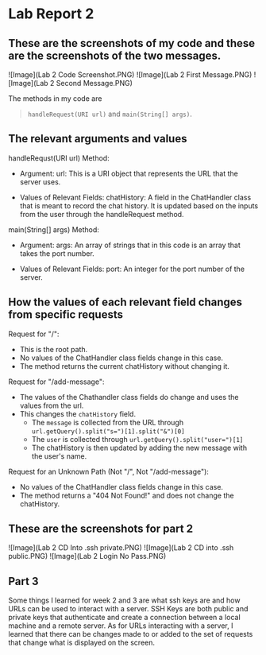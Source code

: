 # Lab Report 2

These are the screenshots of my code and these are the screenshots of the two messages.
---
![Image](Lab 2 Code Screenshot.PNG)
![Image](Lab 2 First Message.PNG)
![Image](Lab 2 Second Message.PNG)

The methods in my code are 
> `handleRequest(URI url)` and `main(String[] args)`.

The relevant arguments and values
---
handleRequst(URI url) Method:
* Argument: url: This is a URI object that represents the URL that the server uses.

* Values of Relevant Fields: chatHistory: A field in the ChatHandler class that is meant to record the chat history. It is updated based on the inputs from the user through the handleRequest method.

main(String[] args) Method:
* Argument: args: An array of strings that in this code is an array that takes the port number.

* Values of Relevant Fields: port: An integer for the port number of the server.

How the values of each relevant field changes from specific requests
---
Request for "/":
* This is the root path.
* No values of the ChatHandler class fields change in this case.
* The method returns the current chatHistory without changing it.

Request for "/add-message":
* The values of the Chathandler class fields do change and uses the values from the url.
* This changes the `chatHistory` field.
  * The `message` is collected from the URL through
    `url.getQuery().split("s=")[1].split("&")[0]`
  * The `user` is collected through
    `url.getQuery().split("user=")[1]` 
  * The chatHistory is then updated by adding the new message with the user's name.

Request for an Unknown Path (Not "/", Not "/add-message"):
* No values of the ChatHandler class fields change in this case.
* The method returns a "404 Not Found!" and does not change the chatHistory.

These are the screenshots for part 2
---
![Image](Lab 2 CD Into .ssh private.PNG)
![Image](Lab 2 CD into .ssh public.PNG)
![Image](Lab 2 Login No Pass.PNG)

Part 3
---
Some things I learned for week 2 and 3 are what ssh keys are and how URLs can be used to interact with a server. SSH Keys are both public and private keys that authenticate and create a connection between a local machine and a remote server. As for URLs interacting with a server, I learned that there can be changes made to or added to the set of requests that change what is displayed on the screen.
